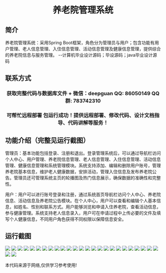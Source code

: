 <p><h1 align="center">养老院管理系统</h1></p>

## 简介
养老院管理系统：采用Spring Boot框架，角色分为管理员与用户；包含功能有用户管理、老人信息管理、入住信息管理、活动信息管理及健康信息管理，提供综合的养老院信息与服务管理。    --计算机毕业设计源码；毕设源码；java毕业设计源码


## 联系方式
<p><h3 align="center">获取完整代码与数据库文件 + 微信：deepguan QQ: 86050149 QQ群: 783742310</h3></p>
<p><h3 align="center">可帮忙远程部署 包运行成功！提供远程部署、修改代码、设计文档指导、代码讲解等服务！</h3></p>

## 功能介绍（完整见运行截图）
管理员：基本功能包括登录、注册和退出。登录管理系统后，可以通过导航栏访问个人中心、用户管理、养老院信息管理、老人信息管理、入住信息管理、活动信息管理、健康信息管理和系统管理模块。系统支持添加、编辑和删除用户账号，管理养老院基本信息，维护老人健康数据，安排活动，管理入住信息及发布养老院公告。管理员还可管理系统主页的轮播图及热门信息展示，确保数据的准确性和完整性。

用户：用户可以进行账号登录和注册，通过系统首页导航栏访问个人中心、养老院信息、活动信息及养老院公告模块。在个人中心，用户可以查看和编辑个人基本信息，如姓名、性别和联系方式。用户能够浏览和申请入住养老院，查看活动信息，参与健康管理。系统支持老人信息录入，用户可在申请过程中上传必要的文件及填写个人健康信息，不同用户角色获得不同权限以保障信息安全。


## 运行截图
![](img/001.jpg)
![](img/002.jpg)
![](img/003.jpg)
![](img/004.jpg)
![](img/005.jpg)
![](img/006.jpg)
![](img/007.jpg)
![](img/008.jpg)
![](img/009.jpg)
![](img/010.jpg)
![](img/011.jpg)
![](img/012.jpg)
![](img/013.jpg)
![](img/014.jpg)
![](img/015.jpg)
![](img/016.jpg)
![](img/017.jpg)
![](img/018.jpg)
![](img/019.jpg)
![](img/020.jpg)
![](img/021.jpg)
![](img/022.jpg)
![](img/023.jpg)
![](img/024.jpg)
![](img/025.jpg)
![](img/026.jpg)
![](img/027.jpg)

<p>本代码来源于网络,仅供学习参考使用!</p>
